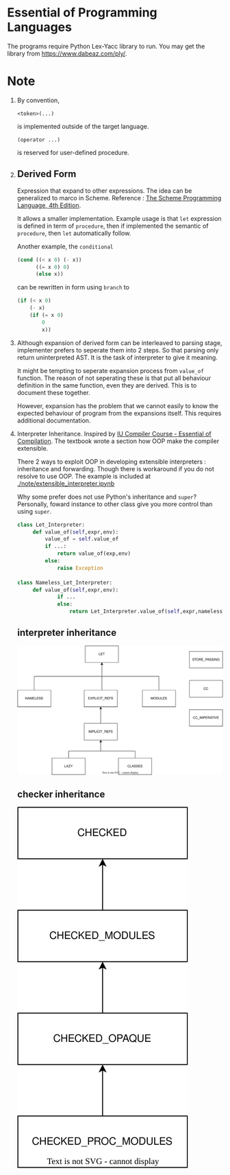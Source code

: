 # Essential of Programming Languages
The programs require Python Lex-Yacc library to run. You may get the library from https://www.dabeaz.com/ply/.

# Note
1. By convention,
   ```
   <token>(...)
   ```
   is implemented outside of the target language.
   ```
   (operator ...)
   ```
   is reserved for user-defined procedure.
2. Derived Form 
   ---
   Expression that expand to other expressions. The idea can be generalized to marco in Scheme. Reference : [The Scheme Programming Language, 4th Edition](https://www.scheme.com/tspl4/further.html#./further:h1).
   
   It allows a smaller implementation. Example usage is that `let` expression is defined in term of `procedure`, then if implemented the semantic of `procedure`, then `let` automatically follow. 
   
   Another example, the `conditional` 
    ```scheme
    (cond ((< x 0) (- x))
          ((= x 0) 0)
          (else x))
    ```
    can be rewritten in form using `branch` to
    ```scheme
    (if (< x 0)
        (- x)
        (if (= x 0)
            0
            x))
    ```
3. Although expansion of derived form can be interleaved to parsing stage, implementer prefers to seperate them into 2 steps. So that parsing only return uninterpreted AST. It is the task of interpreter to give it meaning. 
  
    It might be tempting to seperate expansion process from `value_of` function. The reason of not seperating these is that put all behaviour definition in the same function, even they are derived. This is to document these together.
    
    However, expansion has the problem that we cannot easily to know the expected behaviour of program from the expansions itself. This requires additional documentation.
4. Interpreter Inheritance. Inspired by [IU Compiler Course - Essential of Compilation](https://github.com/IUCompilerCourse/Essentials-of-Compilation). The textbook wrote a section how OOP make the compiler extensible. 
    
    There 2 ways to exploit OOP in developing extensible interpreters : inheritance and forwarding. Though there is workaround if you do not resolve to use OOP. The example is included at [./note/extensible_interpreter.ipynb]()

    Why some prefer does not use Python's inheritance and `super`? Personally, foward instance to other class give you more control than using `super`.

   ```python
   class Let_Interpreter:
        def value_of(self,expr,env):
            value_of = self.value_of
            if ...:
                return value_of(exp,env)
            else:
                raise Exception

   class Nameless_Let_Interpreter:
        def value_of(self,expr,env):
                if ...
                else:
                    return Let_Interpreter.value_of(self,expr,nameless_env)
   ```
   
   **interpreter inheritance**
   ---
   ![](figures/interpreter_inheritance.svg)

   **checker inheritance**
   ---
   ![](figures/checker_inheritance.svg)
